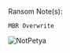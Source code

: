 Ransom Note(s): 
```
MBR Overwrite
```
![NotPetya](https://github.com/user-attachments/assets/b75defb0-a4b7-4003-a325-c76788c1c608)

